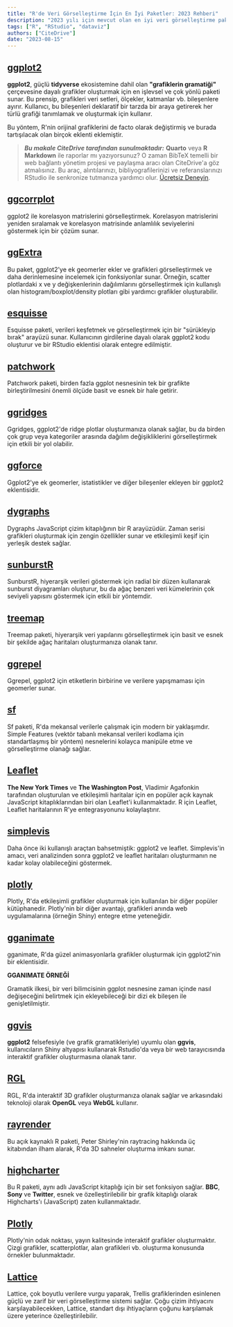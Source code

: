 ```yaml
---
title: "R'de Veri Görselleştirme İçin En İyi Paketler: 2023 Rehberi"
description: "2023 yılı için mevcut olan en iyi veri görselleştirme paketlerinin öne çıkarıldığı kapsamlı bir rehber, özelliklerinin gösterilmesi, kullanım örnekleri ve benzersiz yetenekleri."
tags: ["R", "RStudio", "dataviz"]
authors: ["CiteDrive"]
date: "2023-08-15"
---
```


## [ggplot2](https://ggplot2.tidyverse.org/)

**ggplot2**, güçlü **tidyverse** ekosistemine dahil olan **"grafiklerin gramatiği"** çerçevesine dayalı grafikler oluşturmak için en işlevsel ve çok yönlü paketi sunar. Bu prensip, grafikleri veri setleri, ölçekler, katmanlar vb. bileşenlere ayırır. Kullanıcı, bu bileşenleri deklaratif bir tarzda bir araya getirerek her türlü grafiği tanımlamak ve oluşturmak için kullanır.

Bu yöntem, R'nin orijinal grafiklerini de facto olarak değiştirmiş ve burada tartışılacak olan birçok eklenti eklemiştir.

> **_Bu makale CiteDrive tarafından sunulmaktadır:_** **Quarto** veya **R Markdown** ile raporlar mı yazıyorsunuz? O zaman BibTeX temelli bir web bağlantı yönetim projesi ve paylaşma aracı olan CiteDrive'a göz atmalısınız. Bu araç, alıntılarınızı, bibliyografilerinizi ve referanslarınızı RStudio ile senkronize tutmanıza yardımcı olur. [Ücretsiz Deneyin](http://citedrive.com/).

## [ggcorrplot](https://github.com/kassambara/ggcorrplot)
ggplot2 ile korelasyon matrislerini görselleştirmek. Korelasyon matrislerini yeniden sıralamak ve korelasyon matrisinde anlamlılık seviyelerini göstermek için bir çözüm sunar.

## [ggExtra](https://github.com/daattali/ggExtra)
Bu paket, ggplot2'ye ek geomerler ekler ve grafikleri görselleştirmek ve daha derinlemesine incelemek için fonksiyonlar sunar. Örneğin, scatter plotlardaki x ve y değişkenlerinin dağılımlarını görselleştirmek için kullanışlı olan histogram/boxplot/density plotları gibi yardımcı grafikler oluşturabilir.

## [esquisse](https://dreamrs.github.io/esquisse/)
Esquisse paketi, verileri keşfetmek ve görselleştirmek için bir "sürükleyip bırak" arayüzü sunar. Kullanıcının girdilerine dayalı olarak ggplot2 kodu oluşturur ve bir RStudio eklentisi olarak entegre edilmiştir.

## [patchwork](https://patchwork.data-imaginist.com/)
Patchwork paketi, birden fazla ggplot nesnesinin tek bir grafikte birleştirilmesini önemli ölçüde basit ve esnek bir hale getirir.

## [ggridges](https://wilkelab.org/ggridges/)
Ggridges, ggplot2'de ridge plotlar oluşturmanıza olanak sağlar, bu da birden çok grup veya kategoriler arasında dağılım değişikliklerini görselleştirmek için etkili bir yol olabilir.

## [ggforce](https://ggforce.data-imaginist.com/)
Ggplot2'ye ek geomerler, istatistikler ve diğer bileşenler ekleyen bir ggplot2 eklentisidir.

## [dygraphs](https://rstudio.github.io/dygraphs/)
Dygraphs JavaScript çizim kitaplığının bir R arayüzüdür. Zaman serisi grafikleri oluşturmak için zengin özellikler sunar ve etkileşimli keşif için yerleşik destek sağlar.

## [sunburstR](https://d3js.org/)
SunburstR, hiyerarşik verileri göstermek için radial bir düzen kullanarak sunburst diyagramları oluşturur, bu da ağaç benzeri veri kümelerinin çok seviyeli yapısını göstermek için etkili bir yöntemdir.

## [treemap](https://cran.r-project.org/web/packages/treemap/index.html)
Treemap paketi, hiyerarşik veri yapılarını görselleştirmek için basit ve esnek bir şekilde ağaç haritaları oluşturmanıza olanak tanır.

## [ggrepel](https://ggrepel.slowkow.com/)
Ggrepel, ggplot2 için etiketlerin birbirine ve verilere yapışmaması için geomerler sunar.

## [sf](https://r-spatial.github.io/sf/)
Sf paketi, R'da mekansal verilerle çalışmak için modern bir yaklaşımdır. Simple Features (vektör tabanlı mekansal verileri kodlama için standartlaşmış bir yöntem) nesnelerini kolayca manipüle etme ve görselleştirme olanağı sağlar.

## [Leaflet](https://rstudio.github.io/leaflet/)
**The New York Times** ve **The Washington Post**, Vladimir Agafonkin tarafından oluşturulan ve etkileşimli haritalar için en popüler açık kaynak JavaScript kitaplıklarından biri olan Leaflet'i kullanmaktadır. R için Leaflet, Leaflet haritalarının R'ye entegrasyonunu kolaylaştırır.

## [simplevis](https://statisticsnz.github.io/simplevis/)
Daha önce iki kullanışlı araçtan bahsetmiştik: ggplot2 ve leaflet. Simplevis'in amacı, veri analizinden sonra ggplot2 ve leaflet haritaları oluşturmanın ne kadar kolay olabileceğini göstermek.

## [plotly](https://plotly.com/r/)
Plotly, R'da etkileşimli grafikler oluşturmak için kullanılan bir diğer popüler kütüphanedir. Plotly'nin bir diğer avantajı, grafikleri anında web uygulamalarına (örneğin Shiny) entegre etme yeteneğidir.

## [gganimate](https://gganimate.com/articles/gganimate.html)
gganimate, R'da güzel animasyonlarla grafikler oluşturmak için ggplot2'nin bir eklentisidir.

**GGANIMATE ÖRNEĞİ**

Gramatik ilkesi, bir veri bilimcisinin ggplot nesnesine zaman içinde nasıl değişeceğini belirtmek için ekleyebileceği bir dizi ek bileşen ile genişletilmiştir.

## [ggvis](https://ggvis.rstudio.com/)
**ggplot2** felsefesiyle (ve grafik gramatikleriyle) uyumlu olan **ggvis**, kullanıcıların Shiny altyapısı kullanarak Rstudio'da veya bir web tarayıcısında interaktif grafikler oluşturmasına olanak tanır.

## [RGL](https://dmurdoch.github.io/rgl/)
RGL, R'da interaktif 3D grafikler oluşturmanıza olanak sağlar ve arkasındaki teknoloji olarak **OpenGL** veya **WebGL** kullanır.

## [rayrender](https://www.rayrender.net/)
Bu açık kaynaklı R paketi, Peter Shirley'nin raytracing hakkında üç kitabından ilham alarak, R'da 3D sahneler oluşturma imkanı sunar.

## [highcharter](https://jkunst.com/highcharter/)
Bu R paketi, aynı adlı JavaScript kitaplığı için bir set fonksiyon sağlar. **BBC**, **Sony** ve **Twitter**, esnek ve özelleştirilebilir bir grafik kitaplığı olarak Highcharts'ı (JavaScript) zaten kullanmaktadır.

## [Plotly](https://plotly.com/r/)
Plotly'nin odak noktası, yayın kalitesinde interaktif grafikler oluşturmaktır. Çizgi grafikler, scatterplotlar, alan grafikleri vb. oluşturma konusunda örnekler bulunmaktadır.

## [Lattice](http://lattice.r-project.org/)
Lattice, çok boyutlu verilere vurgu yaparak, Trellis grafiklerinden esinlenen güçlü ve zarif bir veri görselleştirme sistemi sağlar. Çoğu çizim ihtiyacını karşılayabilecekken, Lattice, standart dışı ihtiyaçların çoğunu karşılamak üzere yeterince özelleştirilebilir.
